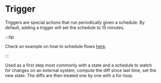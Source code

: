 # Trigger

Triggers are special actions that run periodically given a schedule.
By default, adding a trigger will set the schedule to 15 minutes.

:::tip

Check an example on how to schedule flows [here](https://www.windmill.dev/blog/cron-job-schedules).

:::

Used as a first step most commonly with a state and a schedule to watch for
changes on an external system, compute the diff since last time, set the new
state. The diffs are then treated one by one with a for-loop.